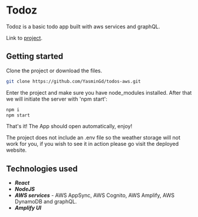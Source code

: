 # Todoz

Todoz is a basic todo app built with aws services and graphQL. 

Link to [project](https://master.d2ufute4qoagol.amplifyapp.com/).

## Getting started

Clone the project or download the files.

```bash
git clone https://github.com/YasminGd/todos-aws.git
```

Enter the project and make sure you have node_modules installed. After that we will initiate the server with 'npm start':

```bash
npm i 
npm start
```

That's it! The App should open automatically, enjoy!

The project does not include an .env file so the weather storage will not work for you, if you wish to see it in action please go visit the deployed website.

## Technologies used
- ***React*** 
- ***NodeJS*** 
- ***AWS services*** - AWS AppSync, AWS Cognito, AWS Amplify, AWS DynamoDB and graphQL.
- ***Amplify UI***
